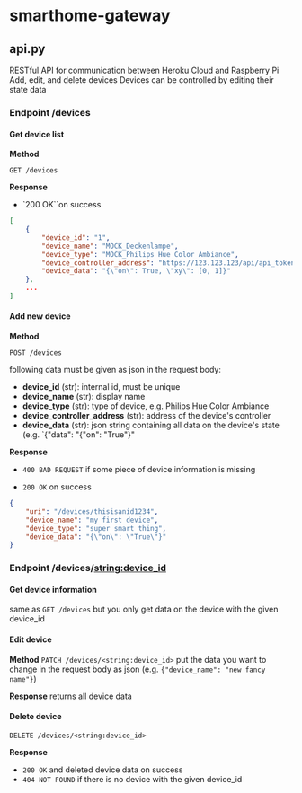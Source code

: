 # smarthome-gateway


## api.py
RESTful API for communication between Heroku Cloud and Raspberry Pi
Add, edit, and delete devices
Devices can be controlled by editing their state data


### Endpoint /devices

#### Get device list

**Method**

`GET /devices`

**Response**
- `200 OK``on success
```json
[
    {
        "device_id": "1",
        "device_name": "MOCK_Deckenlampe",
        "device_type": "MOCK_Philips Hue Color Ambiance",
        "device_controller_address": "https://123.123.123/api/api_token/lights/light_id",
        "device_data": "{\"on\": True, \"xy\": [0, 1]}"
    },
	...
]
```

#### Add new device

**Method**

`POST /devices`

following data must be given as json in the request body:
- **device_id** (str): internal id, must be unique
- **device_name** (str): display name
- **device_type** (str): type of device, e.g. Philips Hue Color Ambiance
- **device_controller_address** (str): address of the device's controller
- **device_data** (str): json string containing all data on the device's state (e.g. `{"data": "{\"on\": \"True\"}"


**Response**

- `400 BAD REQUEST` if some piece of device information is missing

- `200 OK` on success
```json
{
    "uri": "/devices/thisisanid1234",
    "device_name": "my first device",
    "device_type": "super smart thing",
    "device_data": "{\"on\": \"True\"}"
}
```

### Endpoint /devices/<string:device_id>

#### Get device information
same as `GET /devices` but you only get data on the device with the given device_id

#### Edit device

**Method**
`PATCH /devices/<string:device_id>`
put the data you want to change in the request body as json (e.g. `{"device_name": "new fancy name"}`)

**Response**
returns all device data

#### Delete device
`DELETE /devices/<string:device_id>`

**Response**
- `200 OK` and deleted device data on success
- `404 NOT FOUND` if there is no device with the given device_id